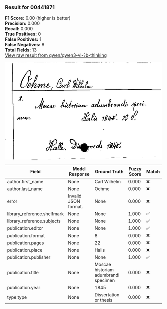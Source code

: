 ### Result for 00441871
**F1 Score:** 0.00 (higher is better)<br>**Precision:** 0.000<br>**Recall:** 0.000<br>**True Positives:** 0<br>**False Positives:** 1<br>**False Negatives:** 8<br>**Total Fields:** 13<br>[View raw result from qwen/qwen3-vl-8b-thinking](https://github.com/RISE-UNIBAS/humanities_data_benchmark/blob/main/results/2025-10-17/T0247/request_T0247_00441871.json)

<img src="https://github.com/RISE-UNIBAS/humanities_data_benchmark/blob/main/benchmarks/zettelkatalog/images/00441871.jpg?raw=true" alt="00441871" width="600px">

| Field | Model Response | Ground Truth | Fuzzy Score | Match |
|-------|----------------|--------------|-------------|-------|
| author.first_name | None | Carl Wilhelm | 0.000 | ❌ |
| author.last_name | None | Oehme | 0.000 | ❌ |
| error | Invalid JSON format. | None | 0.000 | ❌ |
| library_reference.shelfmark | None | None | 1.000 | ✅ |
| library_reference.subjects | None | None | 1.000 | ✅ |
| publication.editor | None | None | 1.000 | ✅ |
| publication.format | None | 8 | 0.000 | ❌ |
| publication.pages | None | 22 | 0.000 | ❌ |
| publication.place | None | Halis | 0.000 | ❌ |
| publication.publisher | None | None | 1.000 | ✅ |
| publication.title | None | Moscae historiam adumbrandi specimen | 0.000 | ❌ |
| publication.year | None | 1845 | 0.000 | ❌ |
| type.type | None | Dissertation or thesis | 0.000 | ❌ |
